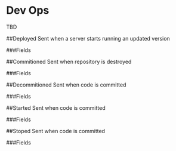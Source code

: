 # Dev Ops
TBD

##Deployed
Sent when a server starts running an updated version

###Fields

##Commitioned
Sent when repository is destroyed

###Fields

##Decommitioned
Sent when code is committed

###Fields

##Started
Sent when code is committed

###Fields

##Stoped
Sent when code is committed

###Fields
